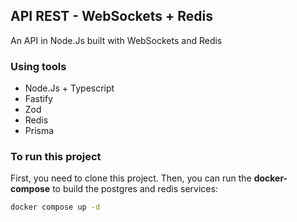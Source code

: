 ## API REST - WebSockets + Redis

An API in Node.Js built with WebSockets and Redis

### Using tools
  - Node.Js + Typescript
  - Fastify
  - Zod
  - Redis
  - Prisma

### To run this project 
First, you need to clone this project. Then, you can run the **docker-compose** to build the postgres and redis services:

```bash
docker compose up -d
```


```